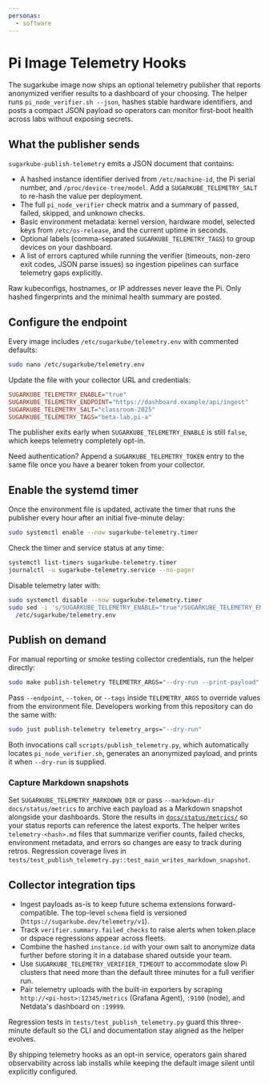 ```yaml
---
personas:
  - software
---
```


# Pi Image Telemetry Hooks

The sugarkube image now ships an optional telemetry publisher that reports anonymized verifier
results to a dashboard of your choosing. The helper runs `pi_node_verifier.sh --json`, hashes stable
hardware identifiers, and posts a compact JSON payload so operators can monitor first-boot health
across labs without exposing secrets.

## What the publisher sends

`sugarkube-publish-telemetry` emits a JSON document that contains:

- A hashed instance identifier derived from `/etc/machine-id`, the Pi serial number, and
  `/proc/device-tree/model`. Add a `SUGARKUBE_TELEMETRY_SALT` to re-hash the value per deployment.
- The full `pi_node_verifier` check matrix and a summary of passed, failed, skipped, and unknown
  checks.
- Basic environment metadata: kernel version, hardware model, selected keys from `/etc/os-release`,
  and the current uptime in seconds.
- Optional labels (comma-separated `SUGARKUBE_TELEMETRY_TAGS`) to group devices on your dashboard.
- A list of errors captured while running the verifier (timeouts, non-zero exit codes, JSON parse
  issues) so ingestion pipelines can surface telemetry gaps explicitly.

Raw kubeconfigs, hostnames, or IP addresses never leave the Pi. Only hashed fingerprints and the
minimal health summary are posted.

## Configure the endpoint

Every image includes `/etc/sugarkube/telemetry.env` with commented defaults:

```bash
sudo nano /etc/sugarkube/telemetry.env
```

Update the file with your collector URL and credentials:

```ini
SUGARKUBE_TELEMETRY_ENABLE="true"
SUGARKUBE_TELEMETRY_ENDPOINT="https://dashboard.example/api/ingest"
SUGARKUBE_TELEMETRY_SALT="classroom-2025"
SUGARKUBE_TELEMETRY_TAGS="beta-lab,pi-a"
```

The publisher exits early when `SUGARKUBE_TELEMETRY_ENABLE` is still `false`, which keeps telemetry
completely opt-in.

Need authentication? Append a `SUGARKUBE_TELEMETRY_TOKEN` entry to the same file once you have a
bearer token from your collector.

## Enable the systemd timer

Once the environment file is updated, activate the timer that runs the publisher every hour after an
initial five-minute delay:

```bash
sudo systemctl enable --now sugarkube-telemetry.timer
```

Check the timer and service status at any time:

```bash
systemctl list-timers sugarkube-telemetry.timer
journalctl -u sugarkube-telemetry.service --no-pager
```

Disable telemetry later with:

```bash
sudo systemctl disable --now sugarkube-telemetry.timer
sudo sed -i 's/SUGARKUBE_TELEMETRY_ENABLE="true"/SUGARKUBE_TELEMETRY_ENABLE="false"/' \
  /etc/sugarkube/telemetry.env
```

## Publish on demand

For manual reporting or smoke testing collector credentials, run the helper directly:

```bash
sudo make publish-telemetry TELEMETRY_ARGS="--dry-run --print-payload"
```

Pass `--endpoint`, `--token`, or `--tags` inside `TELEMETRY_ARGS` to override values from the
environment file. Developers working from this repository can do the same with:

```bash
sudo just publish-telemetry telemetry_args="--dry-run"
```

Both invocations call `scripts/publish_telemetry.py`, which automatically locates
`pi_node_verifier.sh`, generates an anonymized payload, and prints it when `--dry-run` is supplied.

### Capture Markdown snapshots

Set `SUGARKUBE_TELEMETRY_MARKDOWN_DIR` or pass `--markdown-dir docs/status/metrics` to archive each
payload as a Markdown snapshot alongside your dashboards. Store the results in
[`docs/status/metrics/`](./status/metrics/README.md) so your status reports can
reference the latest exports. The helper writes
`telemetry-<hash>.md` files that summarize verifier counts, failed checks, environment metadata, and
errors so changes are easy to track during retros. Regression coverage lives in
`tests/test_publish_telemetry.py::test_main_writes_markdown_snapshot`.

## Collector integration tips

- Ingest payloads as-is to keep future schema extensions forward-compatible. The top-level
  `schema` field is versioned (`https://sugarkube.dev/telemetry/v1`).
- Track `verifier.summary.failed_checks` to raise alerts when token.place or dspace regressions
  appear across fleets.
- Combine the hashed `instance.id` with your own salt to anonymize data further before storing it in
  a database shared outside your team.
- Use `SUGARKUBE_TELEMETRY_VERIFIER_TIMEOUT` to accommodate slow Pi clusters that need more than the
  default three minutes for a full verifier run.
- Pair telemetry uploads with the built-in exporters by scraping
  `http://<pi-host>:12345/metrics` (Grafana Agent), `:9100` (node), and Netdata's dashboard on
  `:19999`.

Regression tests in `tests/test_publish_telemetry.py` guard this three-minute default so the CLI and
documentation stay aligned as the helper evolves.

By shipping telemetry hooks as an opt-in service, operators gain shared observability across lab
installs while keeping the default image silent until explicitly configured.
